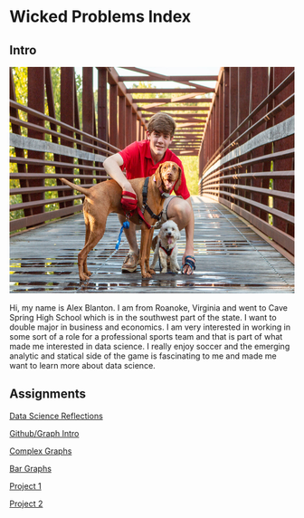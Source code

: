 # Wicked Problems Index

## Intro

<img src="IMG_3312.JPG" width="590" height="400" />

Hi, my name is Alex Blanton. I am from Roanoke, Virginia and went to Cave Spring High School which is in the southwest part of the state. I want to double major in business and economics. I am very interested in working in some sort of a role for a professional sports team and that is part of what made me interested in data science. I really enjoy soccer and the emerging analytic and statical side of the game is fascinating to me and made me want to learn more about data science. 

## Assignments

[Data Science Reflections](DSR.md)

[Github/Graph Intro](Practice1.md)

[Complex Graphs](Practice2.md)

[Bar Graphs](Practice3.md)

[Project 1](Teaching.md)

[Project 2](Project2.md)
